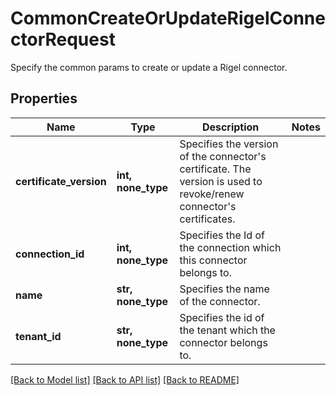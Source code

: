 # CommonCreateOrUpdateRigelConnectorRequest

Specify the common params to create or update a Rigel connector.

## Properties
Name | Type | Description | Notes
------------ | ------------- | ------------- | -------------
**certificate_version** | **int, none_type** | Specifies the version of the connector&#39;s certificate. The version is used to revoke/renew connector&#39;s certificates. | 
**connection_id** | **int, none_type** | Specifies the Id of the connection which this connector belongs to. | 
**name** | **str, none_type** | Specifies the name of the connector. | 
**tenant_id** | **str, none_type** | Specifies the id of the tenant which the connector belongs to. | 

[[Back to Model list]](../README.md#documentation-for-models) [[Back to API list]](../README.md#documentation-for-api-endpoints) [[Back to README]](../README.md)


